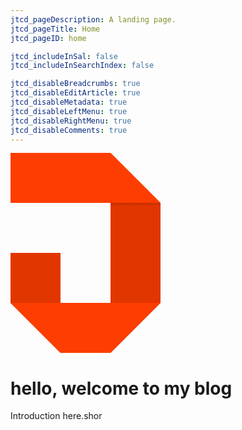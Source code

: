 ```yaml
---
jtcd_pageDescription: A landing page.
jtcd_pageTitle: Home
jtcd_pageID: home

jtcd_includeInSal: false
jtcd_includeInSearchIndex: false

jtcd_disableBreadcrumbs: true
jtcd_disableEditArticle: true
jtcd_disableMetadata: true
jtcd_disableLeftMenu: true
jtcd_disableRightMenu: true
jtcd_disableComments: true
---
```


<svg id="logo" version="1.1" xmlns="http://www.w3.org/2000/svg" xmlns:xlink="http://www.w3.org/1999/xlink" x="0px" y="0px" width="240px"
	 height="320px" viewBox="0 0 240 320" enable-background="new 0 0 240 320" xml:space="preserve">
    <g id="wrapper">
	    <g id="segment-one">
		    <g id="right" fill="#E23600">
			    <polygon id="right-top-tri" points="160,80 240,80 160,0 			"/>
			    <rect id="right-quad" x="160" y="80" width="80" height="160"/>
			    <polygon id="right-bottom-tri" points="160,320 240,240 160,240 			"/>
                <linearGradient id="gradient" gradientUnits="userSpaceOnUse" x1="200" y1="85" x2="200" y2="80">
				<stop  offset="0" style="stop-color:#000000;stop-opacity:0"/>
				    <stop  offset="1" style="stop-color:#000000;stop-opacity:0.15"/>
			    </linearGradient>
			    <rect id="right-gradient" x="160" y="80" fill="url(#gradient)" width="80" height="5"/>
		    </g>
		    <g id="segment-two">
			    <g id="left" fill="#E23600">
				    <rect id="left-quad" y="160"  width="80" height="80"/>
				    <polygon id="left-tri" points="80,320 80,240 0,240 				"/>
			    </g>
			    <g id="bottom" fill="#FE3D00">
				    <polygon id="bottom-right-tri" points="160,240 160,320 240,240 				"/>
				    <rect id="bottom-quad" x="80" y="240" width="80" height="80"/>
				    <polygon id="bottom-left-tri" points="0,240 80,320 80,240 				"/>
			    </g>
		    </g>
	    </g>
    <path id="heart-left" fill="#FE3D00" d="M0,0c22,0,40,17.908,40,40c0,22.091-18,40-40,40V0z"/>
	<path id="heart-right" fill="#FE3D00" d="M0,0c0,22,17.909,40,40,40c22.092,0,40-18,40-40H0z"/>
	<g id="top">
	    <g id="top" fill="#FE3D00">
		    <rect id="top-quad"  width="160" height="80"/>
		    <polygon id="top-tri" points="160,80 240,80 160,0 		"/>
	    </g>
    </g>
</svg>



# hello, welcome to my blog
Introduction here.shor